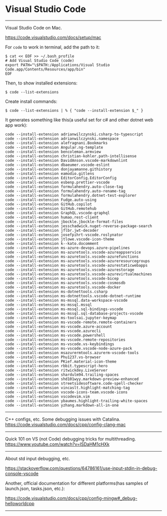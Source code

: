 # Visual Studio Code

---

Visual Studio Code on Mac.

https://code.visualstudio.com/docs/setup/mac

For `code` to work in terminal, add the path to it:

    $ cat << EOF >> ~/.bash_profile
    # Add Visual Studio Code (code)
    export PATH="\$PATH:/Applications/Visual Studio Code.app/Contents/Resources/app/bin"
    EOF

Then, to show installed extensions:

    $ code --list-extensions

Create install commands:

    $ code --list-extensions | % { "code --install-extension $_" }

It generates something like this(a useful set for c# and other dotnet web app work):

```
code --install-extension adrianwilczynski.csharp-to-typescript
code --install-extension adrianwilczynski.namespace
code --install-extension alefragnani.Bookmarks
code --install-extension Angular.ng-template
code --install-extension bencoleman.armview
code --install-extension christian-kohler.path-intellisense
code --install-extension DavidAnson.vscode-markdownlint
code --install-extension dbaeumer.vscode-eslint
code --install-extension donjayamanne.githistory
code --install-extension eamodio.gitlens
code --install-extension EditorConfig.EditorConfig
code --install-extension esbenp.prettier-vscode
code --install-extension formulahendry.auto-close-tag
code --install-extension formulahendry.auto-rename-tag
code --install-extension formulahendry.dotnet-test-explorer
code --install-extension Fudge.auto-using
code --install-extension GitHub.copilot
code --install-extension GitHub.remotehub
code --install-extension GraphQL.vscode-graphql
code --install-extension humao.rest-client
code --install-extension jbockle.jbockle-format-files
code --install-extension jesschadwick.nuget-reverse-package-search
code --install-extension jflbr.jwt-decoder
code --install-extension josefpihrt-vscode.roslynator
code --install-extension jtlowe.vscode-icon-theme
code --install-extension k--kato.docomment
code --install-extension ms-azure-devops.azure-pipelines
code --install-extension ms-azuretools.vscode-azureappservice
code --install-extension ms-azuretools.vscode-azurefunctions
code --install-extension ms-azuretools.vscode-azureresourcegroups
code --install-extension ms-azuretools.vscode-azurestaticwebapps
code --install-extension ms-azuretools.vscode-azurestorage
code --install-extension ms-azuretools.vscode-azurevirtualmachines
code --install-extension ms-azuretools.vscode-bicep
code --install-extension ms-azuretools.vscode-cosmosdb
code --install-extension ms-azuretools.vscode-docker
code --install-extension ms-dotnettools.csharp
code --install-extension ms-dotnettools.vscode-dotnet-runtime
code --install-extension ms-mssql.data-workspace-vscode
code --install-extension ms-mssql.mssql
code --install-extension ms-mssql.sql-bindings-vscode
code --install-extension ms-mssql.sql-database-projects-vscode
code --install-extension ms-toolsai.jupyter-keymap
code --install-extension ms-vscode-remote.remote-containers
code --install-extension ms-vscode.azure-account
code --install-extension ms-vscode.azurecli
code --install-extension ms-vscode.powershell
code --install-extension ms-vscode.remote-repositories
code --install-extension ms-vscode.vs-keybindings
code --install-extension ms-vscode.vscode-node-azure-pack
code --install-extension msazurermtools.azurerm-vscode-tools
code --install-extension Phu1237.vs-browser
code --install-extension PKief.material-icon-theme
code --install-extension rbbit.typescript-hero
code --install-extension ritwickdey.LiveServer
code --install-extension shardulm94.trailing-spaces
code --install-extension shd101wyy.markdown-preview-enhanced
code --install-extension streetsidesoftware.code-spell-checker
code --install-extension vincaslt.highlight-matching-tag
code --install-extension vscode-icons-team.vscode-icons
code --install-extension vscodevim.vim
code --install-extension ybaumes.highlight-trailing-white-spaces
code --install-extension yzhang.markdown-all-in-one
```

---

C++ configs, etc. Some debugging issues with Catalina.
https://code.visualstudio.com/docs/cpp/config-clang-mac

---

Quick 101 on VS (not Code) debugging tricks for multithreading.
https://www.youtube.com/watch?v=ISDaHM1cHXk

---

About std input debugging, etc.

https://stackoverflow.com/questions/64786161/use-input-stdin-in-debug-console-vscode

Another, official documentation for different platforms(has samples of launch.json, tasks.json, etc.):

https://code.visualstudio.com/docs/cpp/config-mingw#_debug-helloworldcpp

---